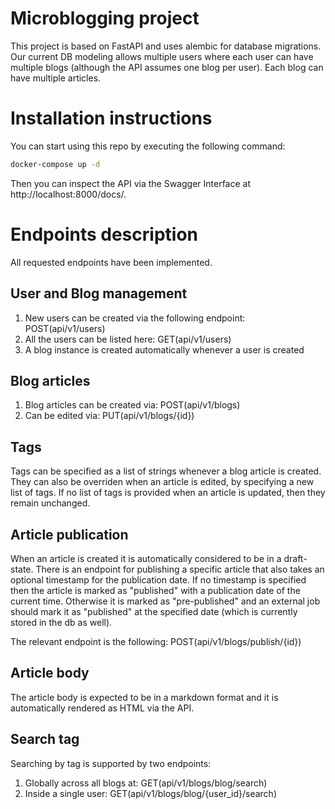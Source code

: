 # Microblogging project
This project is based on FastAPI and uses alembic for database migrations.
Our current DB modeling allows multiple users where each user can have multiple blogs (although the API assumes one blog per user).
Each blog can have multiple articles.
# Installation instructions
You can start using this repo by executing the following command:
```bash
docker-compose up -d
```
Then you can inspect the API via the Swagger Interface at http://localhost:8000/docs/.

# Endpoints description
All requested endpoints have been implemented.

## User and Blog management
1. New users can be created via the following endpoint: POST(api/v1/users)
2. All the users can be listed here: GET(api/v1/users)
3. A blog instance is created automatically whenever a user is created

## Blog articles
1. Blog articles can be created via: POST(api/v1/blogs)
2. Can be edited via: PUT(api/v1/blogs/{id})

## Tags
Tags can be specified as a list of strings whenever a blog article is created.
They can also be overriden when an article is edited, by specifying a new list of tags.
If no list of tags is provided when an article is updated, then they remain unchanged.

## Article publication
When an article is created it is automatically considered to be in a draft-state.
There is an endpoint for publishing a specific article that also takes an optional
timestamp for the publication date.
If no timestamp is specified then the article is marked as "published" with a publication date of the current time. Otherwise
it is marked as "pre-published" and an external job should mark it as "published" at the specified date (which is currently stored in the db as well).

The relevant endpoint is the following: POST(api/v1/blogs/publish/{id})

## Article body
The article body is expected to be in a markdown format and it is 
automatically rendered as HTML via the API.

## Search tag
Searching by tag is supported by two endpoints:
1. Globally across all blogs at: GET(api/v1/blogs/blog/search)
2. Inside a single user: GET(api/v1/blogs/blog/{user_id}/search)
